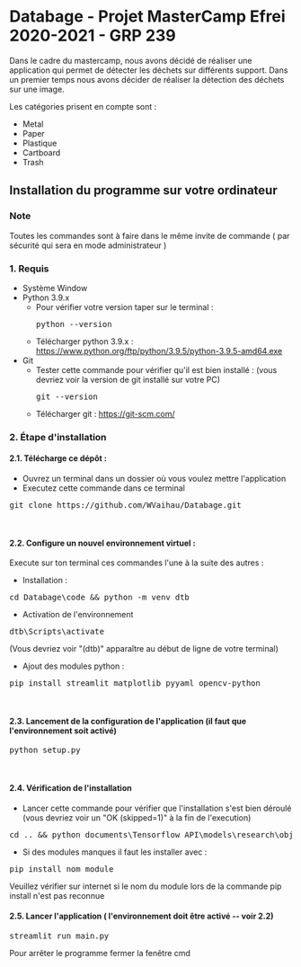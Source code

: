 # Databage - Projet MasterCamp Efrei 2020-2021 - GRP 239
Dans le cadre du mastercamp, nous avons décidé de réaliser une application qui permet de détecter les déchets sur différents support. Dans un premier temps nous avons décider de réaliser
la détection des déchets sur une image.

Les catégories prisent en compte sont :
  - Metal
  - Paper
  - Plastique
  - Cartboard
  - Trash

## Installation du programme sur votre ordinateur

### Note
  Toutes les commandes sont à faire dans le même invite de commande ( par sécurité qui sera en mode administrateur )

### 1. Requis
  - Système Window
  - Python 3.9.x 
    - Pour vérifier votre version taper sur le terminal :
      <pre>python --version</pre>
    - Télécharger python 3.9.x : https://www.python.org/ftp/python/3.9.5/python-3.9.5-amd64.exe
  - Git
    - Tester cette commande pour vérifier qu'il est bien installé : (vous devriez voir la version de git installé sur votre PC)
      <pre>git --version</pre>
    - Télécharger git : https://git-scm.com/
     
### 2. Étape d'installation

#### 2.1. Télécharge ce dépôt :
  - Ouvrez un terminal dans un dossier où vous voulez mettre l'application
  - Executez cette commande dans ce terminal
  <pre>git clone https://github.com/WVaihau/Databage.git</pre>

<br />

#### 2.2. Configure un nouvel environnement virtuel :
 Execute sur ton terminal ces commandes l'une à la suite des autres : <br/>
  - Installation :<br /> 
  <pre>cd Databage\code && python -m venv dtb</pre>
  - Activation de l'environnement
  <pre>dtb\Scripts\activate</pre>
  (Vous devriez voir "(dtb)" apparaître au début de ligne de votre terminal) 
  - Ajout des modules python :
  <pre>pip install streamlit matplotlib pyyaml opencv-python</pre>
<br />

#### 2.3. Lancement de la configuration de l'application (il faut que l'environnement soit activé)
<pre>python setup.py</pre>
<br />

#### 2.4. Vérification de l'installation
  - Lancer cette commande pour vérifier que l'installation s'est bien déroulé (vous devriez voir un "OK (skipped=1)" à la fin de l'execution)
<pre>cd .. && python documents\Tensorflow_API\models\research\object_detection\builders\model_builder_tf2_test.py</pre>
  - Si des modules manques il faut les installer avec :
<pre>pip install nom_module</pre>
Veuillez vérifier sur internet si le nom du module lors de la commande pip install n'est pas reconnue
<br />

#### 2.5. Lancer l'application ( l'environnement doit être activé -- voir 2.2)
<pre>streamlit run main.py</pre>

Pour arrêter le programme fermer la fenêtre cmd
